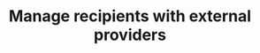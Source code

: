 ---
title: Manage recipients with external providers
deprecated: false
hidden: true
metadata:
  robots: index
---